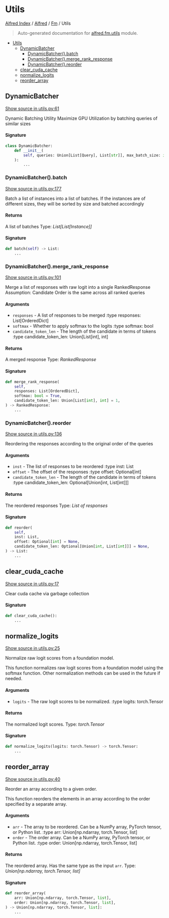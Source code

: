 # Utils

[Alfred Index](../../README.md#alfred-index) /
[Alfred](../index.md#alfred) /
[Fm](./index.md#fm) /
Utils

> Auto-generated documentation for [alfred.fm.utils](../../../alfred/fm/utils.py) module.

- [Utils](#utils)
  - [DynamicBatcher](#dynamicbatcher)
    - [DynamicBatcher().batch](#dynamicbatcher()batch)
    - [DynamicBatcher().merge_rank_response](#dynamicbatcher()merge_rank_response)
    - [DynamicBatcher().reorder](#dynamicbatcher()reorder)
  - [clear_cuda_cache](#clear_cuda_cache)
  - [normalize_logits](#normalize_logits)
  - [reorder_array](#reorder_array)

## DynamicBatcher

[Show source in utils.py:61](../../../alfred/fm/utils.py#L61)

Dynamic Batching Utility
Maximize GPU Utilization by batching queries of similar sizes

#### Signature

```python
class DynamicBatcher:
    def __init__(
        self, queries: Union[List[Query], List[str]], max_batch_size: int = 2048
    ):
        ...
```

### DynamicBatcher().batch

[Show source in utils.py:177](../../../alfred/fm/utils.py#L177)

Batch a list of instances into a list of batches.
If the instances are of different sizes, they will be sorted by size
and batched accordingly

#### Returns

A list of batches
Type: *List[List[Instance]]*

#### Signature

```python
def batch(self) -> List:
    ...
```

### DynamicBatcher().merge_rank_response

[Show source in utils.py:101](../../../alfred/fm/utils.py#L101)

Merge a list of responses with raw logit into a single RankedResponse
Assumption: Candidate Order is the same across all ranked queries

#### Arguments

- `responses` - A list of responses to be merged
:type responses: List[OrderedDict]
- `softmax` - Whether to apply softmax to the logits
:type softmax: bool
- `candidate_token_len` - The length of the candidate in terms of tokens
:type candidate_token_len: Union[List[int], int]

#### Returns

A merged response
Type: *RankedResponse*

#### Signature

```python
def merge_rank_response(
    self,
    responses: List[OrderedDict],
    softmax: bool = True,
    candidate_token_len: Union[List[int], int] = 1,
) -> RankedResponse:
    ...
```

### DynamicBatcher().reorder

[Show source in utils.py:136](../../../alfred/fm/utils.py#L136)

Reordering the responses according to the original order of the queries

#### Arguments

- `inst` - The list of responses to be reordered
:type inst: List
- `offset` - The offset of the responses
:type offset: Optional[int]
- `candidate_token_len` - The length of the candidate in terms of tokens
:type candidate_token_len: Optional[Union[int, List[int]]]

#### Returns

The reordered responses
Type: *List of responses*

#### Signature

```python
def reorder(
    self,
    inst: List,
    offset: Optional[int] = None,
    candidate_token_len: Optional[Union[int, List[int]]] = None,
) -> List:
    ...
```



## clear_cuda_cache

[Show source in utils.py:17](../../../alfred/fm/utils.py#L17)

Clear cuda cache via garbage collection

#### Signature

```python
def clear_cuda_cache():
    ...
```



## normalize_logits

[Show source in utils.py:25](../../../alfred/fm/utils.py#L25)

Normalize raw logit scores from a foundation model.

This function normalizes raw logit scores from a foundation model using the softmax function.
Other normalization methods can be used in the future if needed.

#### Arguments

- `logits` - The raw logit scores to be normalized.
:type logits: torch.Tensor

#### Returns

The normalized logit scores.
Type: *torch.Tensor*

#### Signature

```python
def normalize_logits(logits: torch.Tensor) -> torch.Tensor:
    ...
```



## reorder_array

[Show source in utils.py:40](../../../alfred/fm/utils.py#L40)

Reorder an array according to a given order.

This function reorders the elements in an array according to the order specified by a separate array.

#### Arguments

- `arr` - The array to be reordered. Can be a NumPy array, PyTorch tensor, or Python list.
:type arr: Union[np.ndarray, torch.Tensor, list]
- `order` - The order array. Can be a NumPy array, PyTorch tensor, or Python list.
:type order: Union[np.ndarray, torch.Tensor, list]

#### Returns

The reordered array. Has the same type as the input `arr`.
Type: *Union[np.ndarray, torch.Tensor, list]*

#### Signature

```python
def reorder_array(
    arr: Union[np.ndarray, torch.Tensor, list],
    order: Union[np.ndarray, torch.Tensor, list],
) -> Union[np.ndarray, torch.Tensor, list]:
    ...
```


